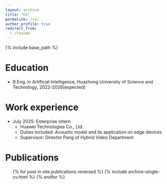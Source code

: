 ```yaml
---
layout: archive
title: "CV"
permalink: /cv/
author_profile: true
redirect_from:
  - /resume
---
```


{% include base_path %}

Education
======
* B.Eng. in Artificial Intelligence, Huazhong University of Science and Technology, 2022-2026(expected)

Work experience
======
* July 2025: Enterprise Intern
  * Huawei Technologies Co., Ltd.
  * Duties included: Acoustic model and its application on edge devices
  * Supervisor: Director Pang of Hybrid Video Department

Publications
======
  <ul>{% for post in site.publications reversed %}
    {% include archive-single-cv.html %}
  {% endfor %}</ul>
